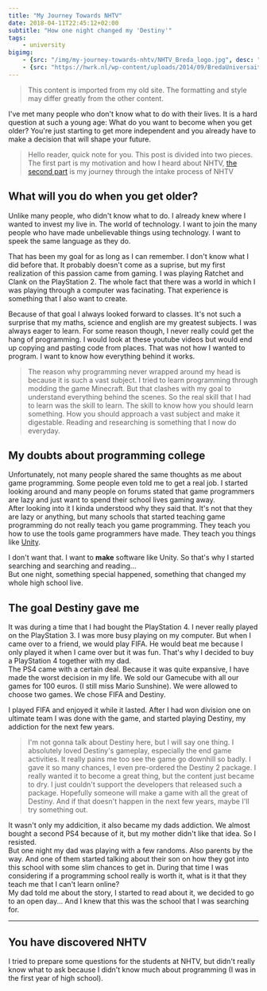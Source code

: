 ```yaml
---
title: "My Journey Towards NHTV"
date: 2018-04-11T22:45:12+02:00
subtitle: "How one night changed my 'Destiny'"
tags: 
    - university
bigimg: 
    - {src: "/img/my-journey-towards-nhtv/NHTV_Breda_logo.jpg", desc: "The old NHTV logo"}
    - {src: "https://hwrk.nl/wp-content/uploads/2014/09/BredaUniversaity.jpg", desc: "The new Breda University logo"}
---
```

> This content is imported from my old site. The formatting and style may differ greatly from the other content.

I've met many people who don't know what to do with their lives. It is a hard question at such a young age: What do you want to become when you get older? You're just starting to get more independent and you already have to make a decision that will shape your future.  
<!--more-->

> Hello reader, quick note for you. This post is divided into two pieces. The first part is my motivation and how I heard about NHTV, [the second part](#you-have-discovered-nhtv) is my journey through the intake process of NHTV

## What will you do when you get older?
Unlike many people, who didn't know what to do. I already knew where I wanted to invest my live in. The world of technology. I want to join the many people who have made unbelievable things using technology. I want to speek the same language as they do. 

That has been my goal for as long as I can remember. I don't know what I did before that. It probably doesn't come as a suprise, but my first realization of this passion came from gaming. I was playing Ratchet and Clank on the PlayStation 2. The whole fact that there was a world in which I was playing through a computer was facinating. That experience is something that I also want to create.

Because of that goal I always looked forward to classes. It's not such a surprise that my maths, science and english are my greatest subjects. I was always eager to learn. For some reason though, I never really could get the hang of programming. I would look at these youtube videos but would end up copying and pasting code from places. That was not how I wanted to program. I want to know how everything behind it works.

> The reason why programming never wrapped around my head is because it is such a vast subject. I tried to learn programming through modding the game Minecraft. But that clashes with my goal to understand everything behind the scenes. So the real skill that I had to learn was the skill to learn. The skill to know how you should learn something. How you should approach a vast subject and make it digestable. Reading and researching is something that I now do everyday.

## My doubts about programming college
Unfortunately, not many people shared the same thoughts as me about game programming. Some people even told me to get a real job. I started looking around and many people on forums stated that game programmers are lazy and just want to spend their school lives gaming away.  
After looking into it I kinda understood why they said that. It's not that they are lazy or anything, but many schools that started teaching game programming do not really teach you game programming. They teach you how to use the tools game programmers have made. They teach you things like [Unity](https://unity3d.com).

I don't want that. I want to **make** software like Unity. So that's why I started searching and searching and reading...  
But one night, something special happened, something that changed my whole high school live. 

## The goal Destiny gave me
It was during a time that I had bought the PlayStation 4. I never really played on the PlayStation 3. I was more busy playing on my computer. But when I came over to a friend, we would play FIFA. He would beat me because I only played it when I came over but it was fun. That's why I decided to buy a PlayStation 4 together with my dad.  
The PS4 came with a certain deal. Because it was quite expansive, I have made the worst decision in my life. We sold our Gamecube with all our games for 100 euros. (I still miss Mario Sunshine). We were allowed to choose two games. We chose FIFA and Destiny.

I played FIFA and enjoyed it while it lasted. After I had won division one on ultimate team I was done with the game, and started playing Destiny, my addiction for the next few years.

> I'm not gonna talk about Destiny here, but I will say one thing. I absolutely loved Destiny's gameplay, especially the end game activities. It really pains me too see the game go downhill so badly. I gave it so many chances, I even pre-ordered the Destiny 2 package. I really wanted it to become a great thing, but the content just became to dry. I just couldn't support the developers that released such a package. Hopefully someone will make a game with all the great of Destiny. And if that doesn't happen in the next few years, maybe I'll try something out. 

It wasn't only my addicition, it also became my dads addiction. We almost bought a second PS4 because of it, but my mother didn't like that idea. So I resisted.  
But one night my dad was playing with a few randoms. Also parents by the way. And one of them started talking about their son on how they got into this school with some slim chances to get in. During that time I was considering if a programming school really is worth it, what is it that they teach me that I can't learn online?  
My dad told me about the story, I started to read about it, we decided to go to an open day... And I knew that this was the school that I was searching for.
___
## You have discovered NHTV
I tried to prepare some questions for the students at NHTV, but didn't really know what to ask because I didn't know much about programming (I was in the first year of high school). 